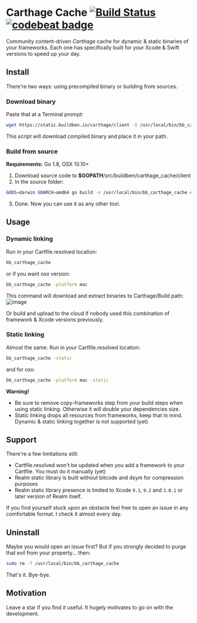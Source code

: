 # Carthage Cache [![Build Status](https://travis-ci.org/buildben/carthage_cache.svg?branch=master)](https://travis-ci.org/buildben/carthage_cache) [![codebeat badge](https://codebeat.co/badges/76ffb560-17e2-4f98-a0bc-3ce9c4314028)](https://codebeat.co/projects/github-com-buildben-carthage_cache-master)

Community content-driven *Carthage* cache for dynamic & static binaries of your frameworks. 
Each one has specifically built for your Xcode & Swift versions to speed up your day.

## Install
There're two ways: using precompiled binary or building from sources.
### Download binary
Paste that at a Terminal prompt:
```bash
wget https://static.buildben.io/carthage/client -O /usr/local/bin/bb_carthage_cache | chmod +x /usr/local/bin/bb_carthage_cache 
```
This script will download compiled binary and place it in your path.

### Build from source
**Requirements:** Go 1.8, OSX 10.10+
1. Download source code to **$GOPATH**/src/buildben/carthage_cache/client
2. In the source folder:
```bash
GOOS=darwin GOARCH=amd64 go build -o /usr/local/bin/bb_carthage_cache cmd/carthage_cache.go | chmod +x /usr/local/bin/bb_carthage_cache 
```
3. Done. Now you can use it as any other tool. 

## Usage

### Dynamic linking
Run in your Cartfile.resolved location:
```bash
bb_carthage_cache
```
or if you want osx version:
```bash
bb_carthage_cache -platform mac
```
This command will download and extract binaries to Carthage/Build path:
![image](https://habrastorage.org/webt/hf/q-/jc/hfq-jcgzllyp4s8mhdfgsdavn6a.png)

Or build and upload to the cloud if nobody used this combination of framework & Xcode versions previously.

### Static linking
Almost the same. Run in your Cartfile.resolved location:
```bash
bb_carthage_cache -static
```
and for osx:
```bash
bb_carthage_cache -platform mac -static
```

**Warning!**
- Be sure to remove copy-frameworks step from your build steps when using static linking. Otherwise it will double your dependencies size.
- Static linking drops all resources from frameworks, keep that in mind. Dynamic & static linking together is not supported (yet)

## Support
There're a few limitations still:
- Cartfile.resolved won't be updated when you add a framework to your Cartfile. You must do it manually (yet)
- Realm static library is built without bitcode and dsym for compression purposes
- Realm static library presence is limited to Xcode ```9.1```, ```9.2``` and ```3.0.1``` or later version of Realm itself.

If you find yourself stuck upon an obstacle feel free to open an issue in any comfortable format. I check it almost every day. 

## Uninstall
Maybe you would open an issue first? 
But if you strongly decided to purge that evil from your property... then:
```bash
sudo rm -f /usr/local/bin/bb_carthage_cache
```
That's it. Bye-bye.

## Motivation
Leave a star if you find it useful. It hugely motivates to go on with the development. 
